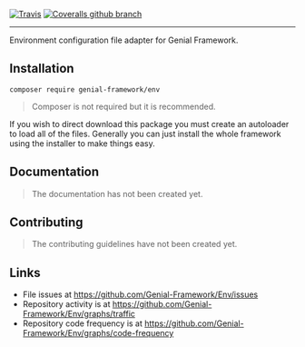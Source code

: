 [![Travis](https://img.shields.io/travis/Genial-Framework/Env.svg?style=flat-square)](https://travis-ci.org/Genial-Framework/Env) [![Coveralls github branch](https://img.shields.io/coveralls/github/Genial-Framework/Env/master.svg?style=flat-square)](https://coveralls.io/github/Genial-Framework/Env?branch=master)

-------
Environment configuration file adapter for Genial Framework.

## Installation

```
composer require genial-framework/env
```

> Composer is not required but it is recommended.

If you wish to direct download this package you must create an autoloader to load all of the files. Generally you can just install the whole framework using the installer to make things easy.

## Documentation
> The documentation has not been created yet.

## Contributing
> The contributing guidelines have not been created yet.

## Links
- File issues at https://github.com/Genial-Framework/Env/issues
- Repository activity is at https://github.com/Genial-Framework/Env/graphs/traffic
- Repository code frequency is at https://github.com/Genial-Framework/Env/graphs/code-frequency
